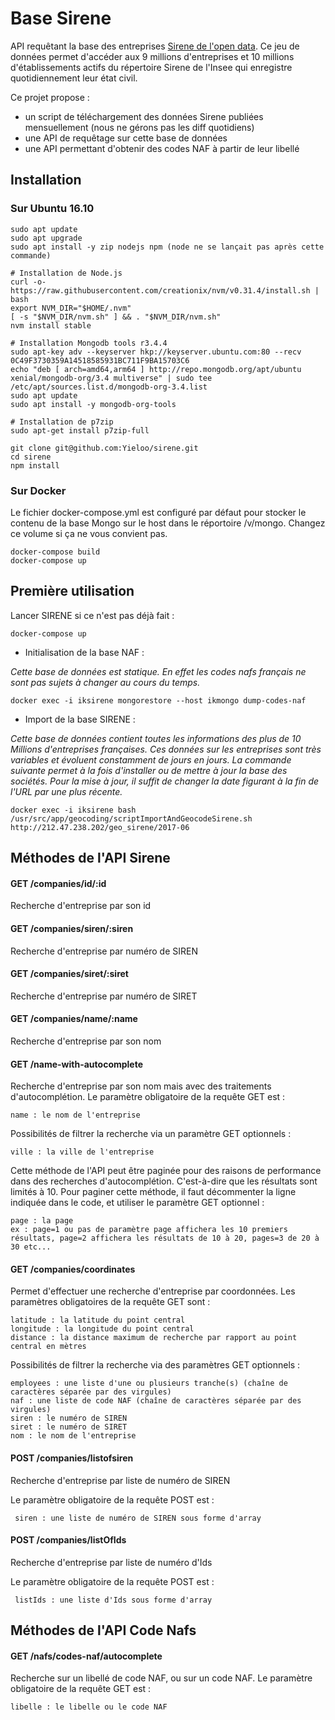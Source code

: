 # Base Sirene

API requêtant la base des entreprises [Sirene de l'open data](https://www.data.gouv.fr/fr/datasets/base-sirene-des-entreprises-et-de-leurs-etablissements-siren-siret/). Ce jeu de données permet d'accéder aux 9 millions d'entreprises et 10 millions d'établissements actifs du répertoire Sirene de l'Insee qui enregistre quotidiennement leur état civil.

Ce projet propose :
 - un script de téléchargement des données Sirene publiées mensuellement (nous ne gérons pas les diff quotidiens)
 - une API de requêtage sur cette base de données
 - une API permettant d'obtenir des codes NAF à partir de leur libellé

## Installation

### Sur Ubuntu 16.10

    sudo apt update
    sudo apt upgrade
    sudo apt install -y zip nodejs npm (node ne se lançait pas après cette commande)
    
    # Installation de Node.js
    curl -o- https://raw.githubusercontent.com/creationix/nvm/v0.31.4/install.sh | bash
    export NVM_DIR="$HOME/.nvm"
    [ -s "$NVM_DIR/nvm.sh" ] && . "$NVM_DIR/nvm.sh"
    nvm install stable
    
    # Installation Mongodb tools r3.4.4 
    sudo apt-key adv --keyserver hkp://keyserver.ubuntu.com:80 --recv 0C49F3730359A14518585931BC711F9BA15703C6
    echo "deb [ arch=amd64,arm64 ] http://repo.mongodb.org/apt/ubuntu xenial/mongodb-org/3.4 multiverse" | sudo tee /etc/apt/sources.list.d/mongodb-org-3.4.list
    sudo apt update
    sudo apt install -y mongodb-org-tools
    
    # Installation de p7zip
    sudo apt-get install p7zip-full
    
    git clone git@github.com:Yieloo/sirene.git
    cd sirene
    npm install
    
### Sur Docker

Le fichier docker-compose.yml est configuré par défaut pour stocker le contenu de la base Mongo sur le host dans
le réportoire /v/mongo. Changez ce volume si ça ne vous convient pas.

    docker-compose build
    docker-compose up

## Première utilisation

Lancer SIRENE si ce n'est pas déjà fait :

    docker-compose up
    
- Initialisation de la base NAF :

*Cette base de données est statique. En effet les codes nafs français ne sont pas sujets à changer au cours du temps.*

    docker exec -i iksirene mongorestore --host ikmongo dump-codes-naf

- Import de la base SIRENE :

*Cette base de données contient toutes les informations des plus de 10 Millions d'entreprises françaises. Ces données 
sur les entreprises sont très variables et évoluent constamment de jours en jours. La commande suivante permet à la 
fois d'installer ou de mettre à jour la base des sociétés. Pour la mise à jour, il suffit de changer la date figurant 
à la fin de l'URL par une plus récente.*

    docker exec -i iksirene bash /usr/src/app/geocoding/scriptImportAndGeocodeSirene.sh http://212.47.238.202/geo_sirene/2017-06

## Méthodes de l'API Sirene
   
#### GET /companies/id/:id
Recherche d'entreprise par son id
   
#### GET /companies/siren/:siren
Recherche d'entreprise par numéro de SIREN
 
#### GET /companies/siret/:siret
Recherche d'entreprise par numéro de SIRET

#### GET /companies/name/:name
Recherche d'entreprise par son nom

#### GET /name-with-autocomplete
Recherche d'entreprise par son nom mais avec des traitements d'autocomplétion. Le paramètre obligatoire de la requête GET est :

    name : le nom de l'entreprise

Possibilités de filtrer la recherche via un paramètre GET optionnels :

    ville : la ville de l'entreprise

Cette méthode de l'API peut être paginée pour des raisons de performance dans des recherches d'autocomplétion. C'est-à-dire que les résultats sont limités à 10.
Pour paginer cette méthode, il faut décommenter la ligne indiquée dans le code, et utiliser le paramètre GET optionnel :

    page : la page
    ex : page=1 ou pas de paramètre page affichera les 10 premiers résultats, page=2 affichera les résultats de 10 à 20, pages=3 de 20 à 30 etc...

#### GET /companies/coordinates
Permet d'effectuer une recherche d'entreprise par coordonnées. Les paramètres obligatoires de la requête GET  sont :

    latitude : la latitude du point central
    longitude : la longitude du point central
    distance : la distance maximum de recherche par rapport au point central en mètres
    
Possibilités de filtrer la recherche via des paramètres GET optionnels :

    employees : une liste d'une ou plusieurs tranche(s) (chaîne de caractères séparée par des virgules)
    naf : une liste de code NAF (chaîne de caractères séparée par des virgules)
    siren : le numéro de SIREN
    siret : le numéro de SIRET
    nom : le nom de l'entreprise
    

#### POST /companies/listofsiren
Recherche d'entreprise par liste de numéro de SIREN

Le paramètre obligatoire de la requête POST est :

     siren : une liste de numéro de SIREN sous forme d'array

#### POST /companies/listOfIds
Recherche d'entreprise par liste de numéro d'Ids

Le paramètre obligatoire de la requête POST est :

     listIds : une liste d'Ids sous forme d'array


## Méthodes de l'API Code Nafs
    
    
#### GET /nafs/codes-naf/autocomplete
Recherche sur un libellé de code NAF, ou sur un code NAF. Le paramètre obligatoire de la requête GET est :

    libelle : le libelle ou le code NAF
